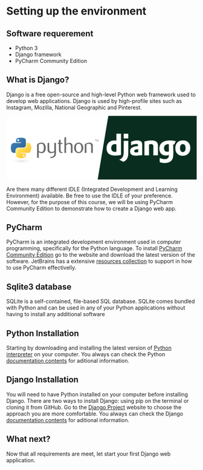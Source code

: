 # Setting up the environment


## Software requerement

- Python 3
- Django framework
- PyCharm Community Edition

## What is Django?

Django is a free open-source and high-level Python web framework used to develop web applications. 
Django is used by high-profile sites such as Instagram, Mozilla, National Geographic and Pinterest.


<!-- IMAGE
Caption: Stages of sound processing
ID: python_django_logo
Alt text: 
Author: 
Attribution: 
Placeholder: TRUE  
--> 

![IMAGE](figures/python-django.png)

<!-- END IMAGE -->

Are there many different IDLE (Integrated Development and Learning Environment) available. Be free to use the IDLE of your preference. However, for the purpose of this course, we will be using PyCharm Community Edition to demonstrate how to create a Django web app.

## PyCharm 

PyCharm is an integrated development environment used in computer programming, specifically for the Python language. To install <a href="https://www.jetbrains.com/pycharm/download/">PyCharm Community Edition</a> go to the website and download the latest version of the software. JetBrains has a extensive <a href="https://www.jetbrains.com/pycharm/learn/">resources collection</a> to support in how to use PyCharm effectivelly. 

## Sqlite3 database

SQLite is a self-contained, file-based SQL database. SQLite comes bundled with Python and can be used in any of your Python applications without having to install any additional software

## Python Installation

Starting by downloading and installing the latest version of <a href="https://www.python.org/downloads/">Python interpreter</a> on your computer. You always can check the Python <a href="https://www.python.org/doc/versions/">documentation contents</a> for aditional information. 

## Django Installation

You will need to have Python installed on your computer before installing Django. There are two ways to install Django: using pip on the terminal or cloning it from GitHub. Go to the <a href="https://www.djangoproject.com/download/">Django Project</a> website to choose the approach you are more comfortable. You always can check the Django <a href="https://docs.djangoproject.com/en/4.0/contents/">documentation contents</a> for aditional information. 

## What next?

Now that all requirements are meet, let start your first Django web application. 
